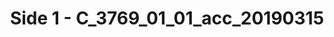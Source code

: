 ---
layout: manifest
title: Side 1 - C_3769_01_01_acc_20190315
manifest_name: side-1-c_3769_01_01_acc_20190315
---